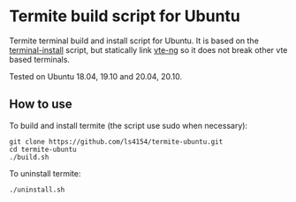 Termite build script for Ubuntu
=====

Termite terminal build and install script for Ubuntu.
It is based on the [terminal-install](https://github.com/Corwind/termite-install/blob/master/termite-install.sh) script,
but statically link [vte-ng](https://github.com/thestinger/vte-ng) so it does not break other vte based terminals.

Tested on Ubuntu 18.04, 19.10 and 20.04, 20.10.

## How to use

To build and install termite (the script use sudo when necessary):

```
git clone https://github.com/ls4154/termite-ubuntu.git
cd termite-ubuntu
./build.sh
```

To uninstall termite:

```
./uninstall.sh
```
